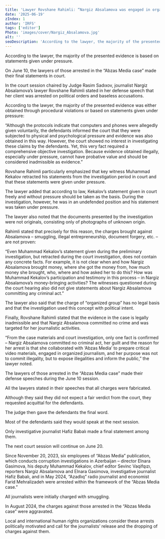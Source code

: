 ```yaml
---
title: 'Lawyer Rovshane Rahimli: “Nargiz Absalamova was engaged in organized journalism”'
date: '2025-06-19'
zIndex: 1
author: 'IRFS'
tags: ['editor']
Photo: 'images/cover/Nargiz_Absalamova.jpg'
alt: ''
seoDescription: 'According to the lawyer, the majority of the presented evidence is based on statements given under pressure.'
---
```

According to the lawyer, the majority of the presented evidence is based on statements given under pressure.

On June 10, the lawyers of those arrested in the “Abzas Media case” made their final statements in court.

In the court session chaired by Judge Rasim Sadıxov, journalist Nargiz Absalamova’s lawyer Rovshane Rahimli stated in her defense speech that her client was arrested on political orders and baseless accusations.

According to the lawyer, the majority of the presented evidence was either obtained through procedural violations or based on statements given under pressure:

“Although the protocols indicate that computers and phones were allegedly given voluntarily, the defendants informed the court that they were subjected to physical and psychological pressure and evidence was also obtained in this way. However, the court showed no interest in investigating these claims by the defendants. Yet, this very fact required a comprehensive objective investigation. Because evidence obtained illegally, especially under pressure, cannot have probative value and should be considered inadmissible as evidence.”

Rovshane Rahimli particularly emphasized that key witness Muhammad Kekalov retracted his statements from the investigation period in court and that these statements were given under pressure.

The lawyer added that according to law, Kekalov’s statement given in court freely and without pressure should be taken as the basis. During the investigation, however, he was in an undefended position and his statement was taken under pressure.

The lawyer also noted that the documents presented by the investigation were not originals, consisting only of photographs of unknown origin.

Rahimli stated that precisely for this reason, the charges brought against Absalamova – smuggling, illegal entrepreneurship, document forgery, etc. – are not proven:

“Even Muhammad Kekalov’s statement given during the preliminary investigation, but retracted during the court investigation, does not contain any concrete facts. For example, it is not clear when and how Nargiz Absalamova brought money, where she got the money from, how much money she brought, who, where and how asked her to do this? How was Muhammad Kekalov’s participation and testimony in this process – in Nargiz Absalamova’s money-bringing activities? The witnesses questioned during the court hearing also did not give statements about Nargiz Absalamova committing any criminal act.”

The lawyer also said that the charge of “organized group” has no legal basis and that the investigation used this concept with political intent.

Finally, Rovshane Rahimli stated that the evidence in the case is legally inadmissible and that Nargiz Absalamova committed no crime and was targeted for her journalistic activities.

“From the case materials and court investigation, only one fact is confirmed – Nargiz Absalamova committed no criminal act, her guilt and the reason for her arrest is that she collaborated with ‘Abzas Media’ to prepare critical video materials, engaged in organized journalism, and her purpose was not to commit illegality, but to expose illegalities and inform the public,” the lawyer noted.

The lawyers of those arrested in the “Abzas Media case” made their defense speeches during the June 10 session.

All the lawyers stated in their speeches that all charges were fabricated.

Although they said they did not expect a fair verdict from the court, they requested acquittal for the defendants.

The judge then gave the defendants the final word.

Most of the defendants said they would speak at the next session.

Only investigative journalist Hafiz Babalı made a final statement among them.

The next court session will continue on June 20.

Since November 20, 2023, six employees of “Abzas Media” publication, which conducts corruption investigations in Azerbaijan – director Elnara Gasimova, his deputy Muhammad Kekalov, chief editor Sevinc Vaqifqızı, reporters Nargiz Absalamova and Elnara Gasimova, investigative journalist Hafiz Babalı, and in May 2024, “Azadlıq” radio journalist and economist Farid Mehralizadeh were arrested within the framework of the “Abzas Media case.”

All journalists were initially charged with smuggling.

In August 2024, the charges against those arrested in the “Abzas Media case” were aggravated.

Local and international human rights organizations consider these arrests politically motivated and call for the journalists’ release and the dropping of charges against them.